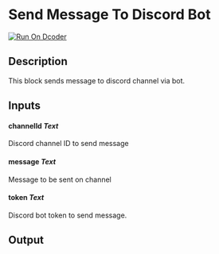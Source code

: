 # Send Message To Discord Bot
[![Run On Dcoder](https://static-content.dcoder.tech/dcoder-assets/run-on-dcoder.svg)](https://code.dcoder.tech/feed/block/612e270711d7200073a57ce4)

## Description
This block sends message to discord channel via bot.

## Inputs
#### **channelId**  *Text*
Discord channel ID to send message
#### **message**  *Text*
Message to be sent on channel
#### **token**  *Text*
Discord bot token to send message.

## Output

